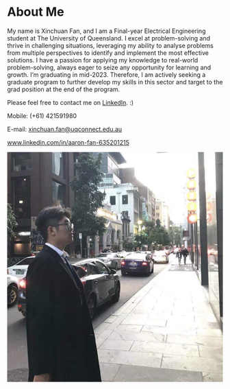 # About Me

My name is Xinchuan Fan, and I am a Final-year Electrical Engineering student at The University 
of Queensland. I excel at problem-solving and thrive in challenging situations, leveraging my 
ability to analyse problems from multiple perspectives to identify and implement the most 
effective solutions. I have a passion for applying my knowledge to real-world problem-solving, 
always eager to seize any opportunity for learning and growth. I’m graduating in mid-2023. 
Therefore, I am actively seeking a graduate program to further develop my skills in this sector 
and target to the grad position at the end of the program. 

Please feel free to contact me on [LinkedIn](www.linkedin.com/in/aaron-fan-635201215). :)

Mobile: (+61) 421591980

E-mail: xinchuan.fan@uqconnect.edu.au

www.linkedin.com/in/aaron-fan-635201215

![Image of Xinchuan Fan](images/That_is_Xinchuan.jpg)